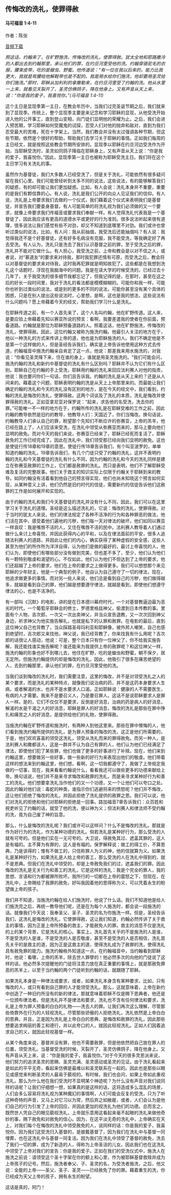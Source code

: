 ﻿## 传悔改的洗礼，使罪得赦

#### 马可福音 1:4-11

作者：陈张

[音频下载](https://dlink.host/1drv/aHR0cHM6Ly8xZHJ2Lm1zL3UvcyFBaW5LWUhaYVJhLW5tUnl4NVdsd19kYW04UjlTP2U9Q2ZPaTR4.mp3)  

*照这话，约翰来了，在旷野施洗，传悔改的洗礼，使罪得赦。犹太全地和耶路撒冷的人都出去到约翰那里，承认他们的罪，在约旦河里受他的洗。约翰穿骆驼毛的衣服，腰束皮带，吃的是蝗虫、野蜜。他传道说：“有一位在我以后来的，能力比我更大，我就是弯腰给他解鞋带也是不配的。我是用水给你们施洗，他却要用圣灵给你们施洗。”那时，耶稣从加利利的拿撒勒来，在约旦河里受了约翰的洗。他从水里一上来，就看见天裂开了，圣灵仿佛鸽子，降在他身上。又有声音从天上来，说：“你是我的爱子，我喜悦你。”(马可福音 1:4-11)*

这个主日是显现季第一主日，在教会年历中，当我们过完圣诞节期之后，我们就来到了显现季。传统上，整个显现季主要是来记念和学习耶稣的显现，从他受洗开始进入他的公开事工，直到登山变相，向门徒们显明他的荣耀为止。之后，我们会进入预苦期，学习耶稣如何受魔鬼的试探，忍受人们对他的抛弃和敌对，直到为我们忍受最大的苦难，死在十字架上。当然，我们教会并没有太过强调各种节期，但这些节期，依然是个很好的帮助，帮助我们去学习关于耶稣的事情。正如我们每周的主日经文，就是按照这些教会节期所安排的。显现季以耶稣在约旦河边受洗作为开始，当耶稣受洗时，圣灵如同鸽子降临在耶稣身上，又有声音从天上说：“你是我的爱子，我喜悦你。”因此，显现季第一主日也被称为耶稣受洗主日。我们将在这个主日学习有关洗礼的事。

虽然作为基督徒，我们大多数人已经受洗了，但是关于洗礼，可能依然有很多疑问留在我们心里。我们可能曾经听到太多不同的说法，这些说法，有的能够解答我们的疑惑，有的却可能让我们更加疑惑。比如，有人会说：洗礼本身并不重要，重要的是我们有颗信靠的心。有人说，洗礼是我们公开的向众人见证我们的信仰。有人说，洗礼是上帝要求我们去做的一个仪式，我们藉着这个仪式来表明我们是基督徒，并宣告我们要委身基督。有人可能简单的将洗礼视为我们必须做的又一个要求，就像上帝要求我们传福音或要求我们奉献一样。有人觉得洗礼代表我是一个基督徒了，因此我应该有更高的道德水平或更好的行为准则。很多说法听起来很有道理，很多说法让我们感觉有些不对劲，却又不知道到底哪里不对劲。我们或许也曾听过类似的说法，比如，有人问：我从前抽烟，我受洗后还能抽烟吗？有人说：我觉得我还不是个好基督徒，还有好多毛病没有克服，我不能受洗，等我确定好了再去受洗。有人认为，洗礼只是洗去了我们认识基督之前的罪，至于受洗之后的罪，洗礼并不能对它做什么。有人担心，我受洗之前，上帝和教会是以对不信之人，或者说，对“慕道友“的要求来对待我，那时我犯罪还情有可原，而受洗之后，教会将以对基督徒的要求来对待我，这时我再犯罪就是明知故犯了。这些都是在我想到洗礼这个话题时，浮现在我脑海中的问题。我是在读大学的时候受洗的，已经过去十几年了，关于我受洗的很多细节我都忘记了，但我记得的是，在那时，甚至在这之后的好长一段时间里，我对于洗礼的看法都是模模糊糊的。可能你和我一样，可能你也听到过类似的说法，或是别的更多的不同的说法，可能你甚至没有某个具体的困惑，只是在别人提出这些说法时，心里想，是啊，这也是我的想法，这些说法有什么问题吗？愿上帝藉着今天的经文，帮助我们学习什么是洗礼。

在耶稣传道之前，有一个人首先来了，这个人名叫约翰，他在旷野传道。这人来，是要应验上帝藉着先知以赛亚所说的预言：看啊，我要差遣我的使者在你前面，预备道路。约翰就是那位为耶稣预备道路的人。照着这话，他在旷野施洗，传悔改的洗礼，使罪得赦。因此，这位约翰又被称为施洗约翰。他最引人关注的地方在于，他以一种洗礼的方式来传讲上帝的道，他也是为耶稣施洗的人。我们不确定他是不是第一个这样做的人，但是圣经告诉我们，确实是上帝告诉他使用这种方式去传道，约翰福音中施洗约翰亲自肯定了这一点，他说：那差我来用水施洗的，对我说：“你看见圣灵降下来，住在谁的身上，谁就是用圣灵施洗的。“我们可能会问，施洗约翰的洗礼和新约中基督徒的洗礼有什么区别吗？耶稣并不认为它们有什么区别。耶稣自己在约翰的手上受洗，耶稣用约翰的洗礼来回应法利赛人对他的指责，他说：我也要问你们一句话，你们且告诉我。约翰的洗礼是从天上来的？还是从人间来的。藉着这个问题，耶稣表明约翰的洗是从天上上帝那里来的。而最能让我们确定约翰的洗礼和今天的洗礼没有区别的地方，是在今天的经文中，我们看到，约翰的洗礼是悔改的洗礼，使罪得赦。这两个词谈及了洗礼的本质，洗礼是悔改并使罪得赦的洗礼。正如亚拿尼亚对保罗说：“起来，求告他的名受洗，洗去你的罪。”可能唯一不一样的地方在于，约翰所传的洗礼是在耶稣受难的工作之前，因此约翰的教导依然是旧约的教导，他教导人们：天国近了，你们当悔改。换句话说，约翰教导人们承认自己的罪，盼望那个先知们不断应许的弥赛亚，上帝的羔羊，他已经在路上了，人们应该来受洗，在洗礼中领受从弥赛亚而来的，那马上要向他们显明的赦免。而对今天的我们来说，弥赛亚已经来了，耶稣已经死而复活了，耶稣赦免的工作已经完成了。因此在洗礼中，我们领受那已经向我们显明的赦免。这也是使徒行传18章和19章的意思。使徒行传18章告诉我们，有个叫亚波罗的，单单知道约翰的洗礼，19章告诉我们，有几个门徒只受了约翰的洗礼，这并不表明约翰的洗礼和今天基督徒的洗礼有什么不同，因为约翰的洗礼和今天的洗礼同样是建立在弥赛亚赦罪的工作上，它们都是赦罪的洗礼。而只是表明，他们不了解耶稣受难及复活的完整故事。他们关于救主的知识实际上仅限于约翰关于耶稣到来的教导。如同约翰没有活着看到他自己的预言得实现，他们也尚未知晓这个预言如何实现，从某种意义上讲，他们仍然是旧约时代的信徒，需要新约的信徒告诉他们这赦罪的工作是如何展开和实现的。

由于约翰的洗礼和我们今天基督徒的洗礼并没有什么不同，因此，我们可以在这里学习关于洗礼的道理。圣经是这么描述洗礼的，它说：悔改的洗礼，使罪得赦。对于当时的犹太人来说，他们的律法规定了各种不洁净的行为和各种罪恶的做法，他们活在其中，感受着他们遍地的污秽，他们每一天对律法的破坏，他们如同以赛亚一样哀叹：我是嘴唇不洁的人，又住在嘴唇不洁的民中。法利赛人教导着人们通过做什么来讨上帝喜悦，并因此获得内心的平和，以及在律法面前的平安，很多人追随法利赛人的道路，并因此让他们的内心，确实获得了某种虚假的安全感，这些人甚至为他们的所作所为洋洋自得，认为他们是做的最好的，最讨上帝喜悦的人，他们认为，即使他们有哪些部分没有做到完美，但也差不多了，至少，他们认为他们有一颗特别敬虔和渴望的心。不仅如此，他们认为他们不但达到了上帝的要求，他们还超越了上帝的要求，他们在上帝的要求之上做得更多。我们可以想想那个来见耶稣的少年财主，他是一个典型的例子，他自认为自己遵守了一切的律法，现在，他追求做更多的事情。而对另一些人来说，他们总是看到自己的污秽，他们做得越多，就越是看到自己的罪，他们越是想要遵守律法，就越是看到，即使他们想遵守律法的心，也是不洁净的。

有一部叫《沉默》的电影，讲的是在日本德川幕府时代，一个对基督教逼迫最为恶劣的时代，一个葡萄牙耶稣会的修士，罗德里格兹神父，偷渡到日本传教的事。里面有个人物，吉次郎，一次又一次出卖神父，并当众宣告退教，又一次次回到神父身边，祈求神父为他实施告解礼，也就是私下的认罪和赦罪。在电影的最后，直到这位神父自己也背教了，当众踩踏圣母玛利亚和耶稣像，被外邦人嘲笑，自己也感到绝望时，吉次郎又来找他，神父说，我已经背教了，你来找我有什么用呢？吉次郎的话很让人感动，他说：可是，整个日本只有你一位神父了，你不给我实施告解，我还能找谁实施告解呢？谁还能来为我提供上帝的赦罪呢？和这位神父一样，施洗约翰的形象也好不到哪儿去，他住在旷野，吃的是蝗虫和野蜜，朝不保夕，居无定所。但施洗约翰提供的却是悔改的洗礼，因此，他吸引了很多在痛苦绝望的人，去到约翰那里，承认他们的罪，在约旦河里受他的洗。

当我们谈到悔改的洗礼时，我们需要注意，这里的悔改，并不是对领受洗礼之人的某个要求，而是洗礼的某种特点，就像我们说治病的药，并不是这药本身要求人生病，或者解渴的水，也并不是水要求人口渴。正如耶稣说：健康的人不需要医生，有病的人才需要。我来不是要召义人，乃是要召罪人。这话不是说耶稣要求人是罪人一样。是的，它们不仅仅不是要求，反倒是好消息，治病的药是病人的好消息，解渴的水是干渴之人的好消息，耶稣是罪人的好消息，悔改的洗礼是那些在罪中挣扎和痛苦之人的好消息，是提供给他们的礼物，使罪得赦。

当施洗约翰在旷野传道和施洗时，有两种人到他这里来。那些在罪中懊悔的人，他们看到施洗约翰所提供的洗礼，是为罪人预备的悔改的洗，这正是他们所需要的，于是，他们欢欢喜喜的领受这洗礼，领受从洗礼而来的罪得赦免。而另一种人，是法利赛人和撒都该人，这是一群并不认为自己有罪的人，他们认为他们已经满足了律法，即使他们犯了某些罪，他们也做了更多的好事进行了补赎。现在，他们来到约翰这里，想要做另一些好事，做一些新的好行为来表现出他们的敬虔。他们带着这样的想法来到约翰这里，他们想，看啊，这一切我都遵守了，我做了上帝规定我做的一切事，现在，我来看看约翰说什么，看看我还可以做些更多的功德来献给上帝。换句话说，他们并不是来寻求悔改和赦罪的洗礼，而是来寻求某种好行为和善工的洗礼。他们想要拿洗礼当作他们的又一个功德，又一个让他们可以夸口之处。因此约翰对他们说：毒蛇的种类，谁指示你们逃避将来的愤怒呢？他们并不悔改，这让他们拒绝了悔改的洗礼，并因此拒绝了洗礼提供的赦罪之恩。我们可以说，他们对洗礼的拒绝和他们对耶稣的拒绝是一回事。路加福音7章告诉我们：众百姓和税吏听见了约翰的话，就受了他的洗，便以神为义；但法利赛人和律法师不受约翰的洗，竟为自己废了神的旨意。

那么，什么是悔改的洗礼呢？我们或许可以这样问？什么不是悔改的洗礼。那就是作为好行为的洗礼，作为某种功德的洗礼。倘若洗礼是某种好行为，那么受洗的人就有可夸的。但是他们实在一无可夸的。大卫说，得赦免其过、遮盖其罪的，这人是有福的。主不算为有罪的，这人是有福的。保罗解释说：做工的得工价，不算恩典，乃是该得的；惟有不做工的，只信称罪人为义的神，他的信就算为义。如果洗礼是某种好行为，如果洗礼是人给上帝的善工，那么受洗的人在洗礼中得到的，就不是恩典。但我们在洗礼中领受的，却是上帝赦免我们的过，遮盖我们的罪。因此悔改的洗礼是无关行为和善工的洗礼，它是这样的洗礼：我是个完全的罪人，我的思想、言语和行为都被罪所败坏。我所行的一切都在上帝的震怒之下，但现在，在洗礼中，上帝赐给了我罪的赦免，好叫我因着他的恩得称为义，可以凭着永生的盼望做上帝的孩子。

我们并不知道，当施洗约翰在给人们施洗时，他说了什么话。我们不知道他是给人们施洗完之后，再统一教导他们呢，还是在为每个人施洗时，都会说一段施洗的话。就像我们今天说：我奉圣父、圣子、圣灵的名为你施洗一样。但是，圣经告诉我们，这洗礼是悔改的洗礼，它使罪得赦，这让我们知道，约翰必然传讲了关于救主的事情，因为正是上帝所预备的救主，才能赦免人的罪。救主的消息不仅是洗礼的上的某个背景，它是洗礼的核心。事实上，洗礼首先关乎的不是施洗的人是谁，不是受洗的人是谁，不是受洗的人是否敬虔，甚至不是受洗的人是否相信，洗礼首先关乎的是救主的道，因为正是这救主的道，使得洗礼成为了赦罪的洗，使得洗礼具有赦免罪的能力。施洗约翰格外知道这一点，在约翰福音中，当约翰看到耶稣时，他说：看哪，上帝的羔羊，除去世人罪孽的！他必然多次的向他的门徒说了这样的话，他必然多次提醒他的门徒将注意力放在真正重要的事情上，就是那赦免罪恶的羔羊上，以至于当约翰的两个门徒听到约翰的话，就跟随了耶稣。

如果洗礼本身是一种律法或要求，或者，如果洗礼本身含有某种要求，比如，只有悔改的人，或只有看到自己罪的人才能领受洗礼。那么，这就意味着，上帝在新约中创造了一种旧约所没有的新的律法，那就意味着耶稣不仅是赐下恩典者，他还是一位颁布律法者。但是洗礼并不是律法和要求，洗礼也不含有任何律法和要求，洗礼是上帝为罪人预备的白白的礼物——洗去人的罪。让我们再次这么理解，尽管那些倚靠外在行为的人轻视洗礼，尽管那些骄傲的人拒绝洗礼，洗礼依然是上帝白白的恩典，并且，正是因为洗礼是上帝白白的恩典，是悔改和赦罪的洗礼，因此那些想要追求绚丽的善工和德行，并以此夸口的人，就因此轻视洗礼。正如人们因着追求自己的义，就因此轻视基督一样。

从某个角度来说，基督并没有罪，他也不需要赦罪，但是他依然把自己放在罪人的位置，领受洗礼。当基督受洗的时候，天裂开了，圣灵仿佛鸽子，降在他身上。又有声音从天上来，说：“你是我的爱子，我喜悦你。”对于今天的很多灵恩派来说，他们努力的追求圣灵的恩赐、圣灵充满、圣灵感动或圣灵的见证。由于洗礼看起来是如此的平平无奇，看起来仿佛是最难以和圣灵联系在一起的。因此也是那些以眼见或感觉来判断圣灵的人最易于藐视的。有时候，我们也会问，如果上帝如此重视洗礼，那么为什么他在我们受洗时不显明某个神迹呢？为什么没有声音对我们说同样的话呢？让我们仔细想一想，如果真的是这样的话，这将造成多么混乱的场景，人们会多么容易将洗礼视为某种魔幻的事情啊，人们可能会反复的受洗，只为了听这种奇特的声音，又马上对它习以为常，然后弃之如敝屣，或者，人们会认为是他们自己的行为引发了上帝的回应，并因此更加的视洗礼为他们的功德。总而言之，既然世人凭自己的眼见藐视洗礼，上帝就乐意用这看起来毫不起眼的洗礼来做他奇妙的事，赐下赦免和对赦免的信心。因为，在这平淡无奇的洗礼中，上帝确实在天上，对我们每个在悔改的洗礼中领受赦免的人，说同样的话：你是我的爱子，我喜悦你。因为我们这受洗归入基督的，是披戴基督了，因为我们在洗礼中与基督一同埋葬，也在这洗礼中与基督一同复活。因为我们在洗礼中领受了基督的赦免，洗去了我们一切的罪，成为了新造的人，得称为上帝圣洁的儿女。因此我们也在这洗礼中领受了上帝对我们的宣告：你是我的爱子。正如在我们的受洗仪式中，施洗人在施洗之前说：请领受这个圣十字架在你的额上和心里，作为被耶稣基督救赎并成为上帝孩子的记号。然后，施洗者奉父、子、圣灵的名，为受洗者施洗，之后，他又说：全能的上帝——圣父、圣子、圣灵——已经赦免了你的罪。藉着重生的洗，你已经成为天父上帝的孩子，拥有永生的盼望。

这话是真的，阿门！
